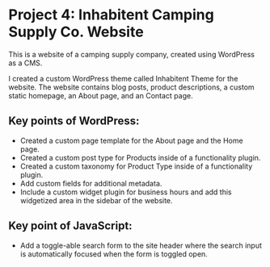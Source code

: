 # Project 4: Inhabitent Camping Supply Co. Website

This is a website of a camping supply company, created using WordPress as a CMS. 

I created a custom WordPress theme called Inhabitent Theme for the website. The website contains blog posts, product descriptions, a custom static homepage, an About page, and an Contact page.

## Key points of WordPress:
* Created a custom page template for the About page and the Home page.
* Created a custom post type for Products inside of a functionality plugin.
* Created a custom taxonomy for Product Type inside of a functionality plugin.
* Add custom fields for additional metadata.
* Include a custom widget plugin for business hours and add this widgetized area in the sidebar of the website.

## Key point of JavaScript:
* Add a toggle-able search form to the site header where the search input is automatically focused when the form is toggled open.